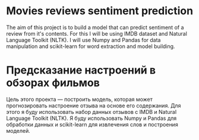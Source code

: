 # Movies reviews sentiment prediction

The aim of this project is to build a model that can predict sentiment of a review from it's contents. For this I will be using IMDB dataset and Natural Language Toolkit (NLTK). I will use Numpy and Pandas for data manipulation and scikit-learn for word extraction and model building.

# Предсказание настроений в обзорах фильмов

Цель этого проекта — построить модель, которая может прогнозировать настроение отзыва на основе его содержания. Для этого я буду использовать набор данных отзывов с IMDB и Natural Language Toolkit (NLTK). Я буду использовать Numpy и Pandas для обработки данных и scikit-learn для извлечения слов и построения моделей. 
